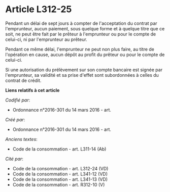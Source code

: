 # Article L312-25

Pendant un délai de sept jours à compter de l'acceptation du contrat par l'emprunteur, aucun paiement, sous quelque forme et
à quelque titre que ce soit, ne peut être fait par le prêteur à l'emprunteur ou pour le compte de celui-ci, ni par
l'emprunteur au prêteur.

Pendant ce même délai, l'emprunteur ne peut non plus faire, au titre de l'opération en cause, aucun dépôt au profit du
prêteur ou pour le compte de celui-ci.

Si une autorisation du prélèvement sur son compte bancaire est signée par l'emprunteur, sa validité et sa prise d'effet sont
subordonnées à celles du contrat de crédit.

**Liens relatifs à cet article**

_Codifié par_:

  - Ordonnance n°2016-301 du 14 mars 2016 - art.

_Créé par_:

  - Ordonnance n°2016-301 du 14 mars 2016 - art.

_Anciens textes_:

  - Code de la consommation - art. L311-14 (Ab)

_Cité par_:

  - Code de la consommation - art. L312-24 (VD)
  - Code de la consommation - art. L341-12 (VD)
  - Code de la consommation - art. L341-13 (VD)
  - Code de la consommation - art. R312-10 (V)
